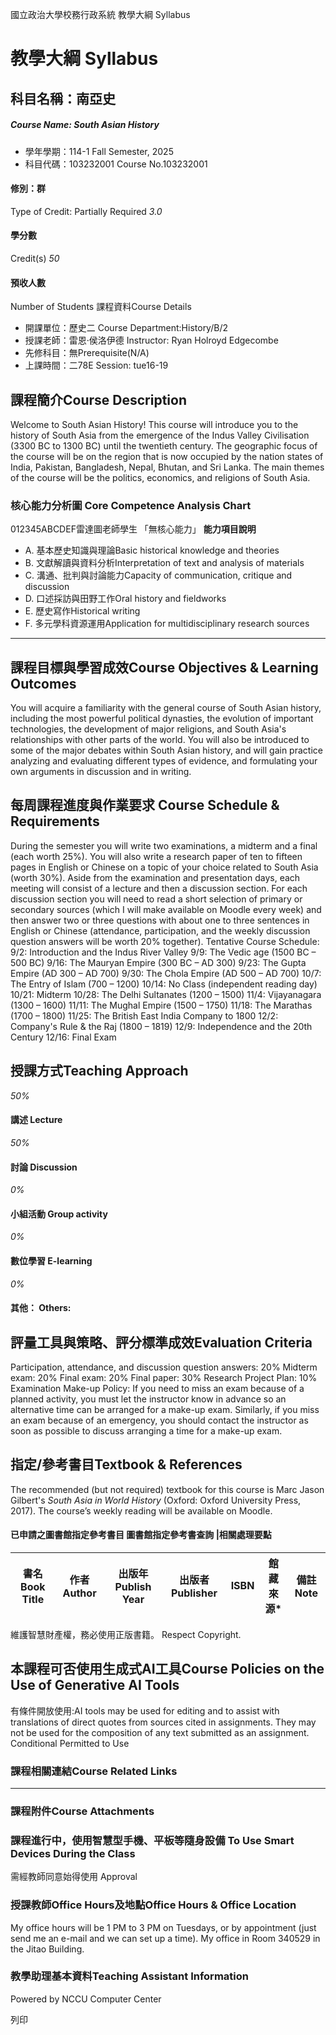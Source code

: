國立政治大學校務行政系統 教學大綱 Syllabus
# 教學大綱 Syllabus
##  科目名稱：南亞史
#####  Course Name: South Asian History
  * 學年學期：114-1 Fall Semester, 2025 
  * 科目代碼：103232001 Course No.103232001


#### 修別：群
Type of Credit: Partially Required 
_3.0_
#### 學分數
Credit(s)
_50_
#### 預收人數
Number of Students
課程資料Course Details
  * 開課單位：歷史二 Course Department:History/B/2 
  * 授課老師：雷恩‧侯洛伊德 Instructor: Ryan Holroyd Edgecombe 
  * 先修科目：無Prerequisite(N/A)
  * 上課時間：二78E Session: tue16-19


##  課程簡介Course Description
Welcome to South Asian History! This course will introduce you to the history of South Asia from the emergence of the Indus Valley Civilisation (3300 BC to 1300 BC) until the twentieth century. The geographic focus of the course will be on the region that is now occupied by the nation states of India, Pakistan, Bangladesh, Nepal, Bhutan, and Sri Lanka. The main themes of the course will be the politics, economics, and religions of South Asia.
###  核心能力分析圖 Core Competence Analysis Chart
012345ABCDEF雷達圖老師學生
「無核心能力」 
**能力項目說明**
  * A. 基本歷史知識與理論Basic historical knowledge and theories
  * B. 文獻解讀與資料分析Interpretation of text and analysis of materials
  * C. 溝通、批判與討論能力Capacity of communication, critique and discussion 
  * D. 口述採訪與田野工作Oral history and fieldworks
  * E. 歷史寫作Historical writing
  * F. 多元學科資源運用Application for multidisciplinary research sources


* * *
##  課程目標與學習成效Course Objectives & Learning Outcomes 
You will acquire a familiarity with the general course of South Asian history, including the most powerful political dynasties, the evolution of important technologies, the development of major religions, and South Asia's relationships with other parts of the world. You will also be introduced to some of the major debates within South Asian history, and will gain practice analyzing and evaluating different types of evidence, and formulating your own arguments in discussion and in writing.
##  每周課程進度與作業要求 Course Schedule & Requirements
During the semester you will write two examinations, a midterm and a final (each worth 25%). You will also write a research paper of ten to fifteen pages in English or Chinese on a topic of your choice related to South Asia (worth 30%). 
Aside from the examination and presentation days, each meeting will consist of a lecture and then a discussion section. For each discussion section you will need to read a short selection of primary or secondary sources (which I will make available on Moodle every week) and then answer two or three questions with about one to three sentences in English or Chinese (attendance, participation, and the weekly discussion question answers will be worth 20% together).
Tentative Course Schedule:
9/2: Introduction and the Indus River Valley 
9/9: The Vedic age (1500 BC – 500 BC)
9/16: The Mauryan Empire (300 BC – AD 300)
9/23: The Gupta Empire (AD 300 – AD 700)
9/30: The Chola Empire (AD 500 – AD 700)
10/7: The Entry of Islam (700 – 1200)
10/14: No Class (independent reading day)
10/21: Midterm
10/28: The Delhi Sultanates (1200 – 1500)
11/4: Vijayanagara (1300 – 1600)
11/11: The Mughal Empire (1500 – 1750)
11/18: The Marathas (1700 – 1800)
11/25: The British East India Company to 1800
12/2: Company's Rule & the Raj (1800 – 1819)
12/9: Independence and the 20th Century
12/16: Final Exam
##  授課方式Teaching Approach
_50%_
####  講述 Lecture
_50%_
####  討論 Discussion
_0%_
####  小組活動 Group activity
_0%_
####  數位學習 E-learning
_0%_
####  其他： Others:
##  評量工具與策略、評分標準成效Evaluation Criteria
Participation, attendance, and discussion question answers: 20%
Midterm exam: 20%
Final exam: 20%
Final paper: 30%
Research Project Plan: 10%
Examination Make-up Policy:
If you need to miss an exam because of a planned activity, you must let the instructor know in advance so an alternative time can be arranged for a make-up exam. Similarly, if you miss an exam because of an emergency, you should contact the instructor as soon as possible to discuss arranging a time for a make-up exam.
##  指定/參考書目Textbook & References
The recommended (but not required) textbook for this course is Marc Jason Gilbert's _South Asia in World History_ (Oxford: Oxford University Press, 2017). The course’s weekly reading will be available on Moodle.
####  已申請之圖書館指定參考書目  圖書館指定參考書查詢 |相關處理要點
書名 Book Title |  作者 Author |  出版年 Publish Year |  出版者 Publisher |  ISBN  |  館藏來源* |  備註 Note  
---|---|---|---|---|---|---  
維護智慧財產權，務必使用正版書籍。 Respect Copyright.
##  本課程可否使用生成式AI工具Course Policies on the Use of Generative AI Tools
有條件開放使用:AI tools may be used for editing and to assist with translations of direct quotes from sources cited in assignments. They may not be used for the composition of any text submitted as an assignment. Conditional Permitted to Use 
###  課程相關連結Course Related Links
* * *
###  課程附件Course Attachments
###  課程進行中，使用智慧型手機、平板等隨身設備 To Use Smart Devices During the Class
需經教師同意始得使用  Approval
###  授課教師Office Hours及地點Office Hours & Office Location
My office hours will be 1 PM to 3 PM on Tuesdays, or by appointment (just send me an e-mail and we can set up a time). My office in Room 340529 in the Jitao Building.
###  教學助理基本資料Teaching Assistant Information
Powered by NCCU Computer Center
  
列印
